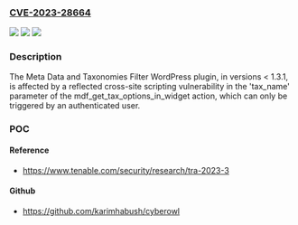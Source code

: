 ### [CVE-2023-28664](https://cve.mitre.org/cgi-bin/cvename.cgi?name=CVE-2023-28664)
![](https://img.shields.io/static/v1?label=Product&message=Meta%20Data%20and%20Taxonomies%20Filter%20WordPress%20Plugin&color=blue)
![](https://img.shields.io/static/v1?label=Version&message=n%2Fa&color=blue)
![](https://img.shields.io/static/v1?label=Vulnerability&message=Authenticated%20Reflected%20Cross-Site%20Scripting&color=brighgreen)

### Description

The Meta Data and Taxonomies Filter WordPress plugin, in versions < 1.3.1, is affected by a reflected cross-site scripting vulnerability in the 'tax_name' parameter of the mdf_get_tax_options_in_widget action, which can only be triggered by an authenticated user.

### POC

#### Reference
- https://www.tenable.com/security/research/tra-2023-3

#### Github
- https://github.com/karimhabush/cyberowl

